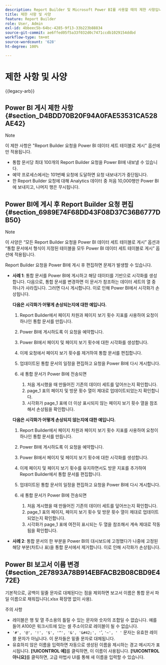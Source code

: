 ```yaml
---
description: Report Builder 및 Microsoft Power BI를 사용할 때의 제한 사항입니다.
title: 제한 사항 및 사양
feature: Report Builder
role: User, Admin
exl-id: 4bbeec5b-64bc-4285-9f13-33b223b88834
source-git-commit: ae6ffed05f5a33f032d0c7471ccdb1029154ddbd
workflow-type: tm+mt
source-wordcount: '628'
ht-degree: 100%

---
```


# 제한 사항 및 사양

{{legacy-arb}}

## Power BI 게시 제한 사항 {#section_D4BDD70B20F94A0FAE53531CA528AE42}

>[!NOTE]
>
>이 제한 사항은 &quot;Report Builder 요청을 Power BI 데이터 세트 테이블로 게시&quot; 옵션에만 적용됩니다.

* 통합 문서당 최대 100개의 Report Builder 요청을 Power BI에 내보낼 수 있습니다.
* 예약 프로세스에서는 101번째 요청에 도달하면 요청 내보내기가 중단됩니다.
* 한 Report Builder 요청에 대해 Analytics 데이터 중 처음 10,000행만 Power BI에 보내지고, 나머지 행은 무시됩니다.

## Power BI에 게시 후 Report Builder 요청 편집 {#section_6989E74F68DD43F08D37C36B6777DB50}

>[!NOTE]
>
>이 사양은 “모든 Report Builder 요청을 Power BI 데이터 세트 테이블로 게시” 옵션과 “통합 문서에서 형식이 지정된 테이블을 모두 Power BI 데이터 세트 테이블로 게시” 옵션에 적용됩니다.

Report Builder 요청을 Power BI에 게시 후 편집하면 문제가 발생할 수 있습니다.

* **사례 1**: 통합 문서를 Power BI에 게시하고 해당 데이터를 기반으로 시각화를 생성합니다. 다음으로, 통합 문서를 변경하면 이 문서가 참조하는 데이터 세트의 열 중 하나가 사라집니다. 그러면 다시 게시합니다. 이로 인해 Power BI에서 시각화가 손상됩니다.

  **다음은 시각화가 어떻게 손상되는지에 대한 예입니다.**

   1. Report Builder에서 페이지 차원과 페이지 보기 횟수 지표를 사용하여 요청이 하나인 통합 문서를 만듭니다.
   2. Power BI에 게시하도록 이 요청을 예약합니다.
   3. Power BI에서 페이지 및 페이지 보기 횟수에 대한 시각화를 생성합니다.
   4. 이제 요청에서 페이지 보기 횟수를 제거하여 통합 문서를 편집합니다.
   5. 업데이트된 통합 문서의 일정을 편집하고 요청을 Power BI에 다시 게시합니다.
   6. 새 통합 문서가 Power BI에 전송되면

      1. 처음 게시했을 때 만들어진 기존의 데이터 세트를 덮어쓰는지 확인합니다.
      2. page_1 표의 페이지 및 방문 횟수 열이 제대로 업데이트되었는지 확인합니다.
      3. 시각화가 page_1 표에 더 이상 표시되지 않는 페이지 보기 횟수 열을 참조해서 손상됨을 확인합니다.

  **다음은 시각화가 어떻게 손상되지 않는지에 대한 예입니다.**

   1. Report Builder에서 페이지 차원과 페이지 보기 횟수 지표를 사용하여 요청이 하나인 통합 문서를 만듭니다.
   2. Power BI에 게시하도록 이 요청을 예약합니다.
   3. Power BI에서 페이지 및 페이지 보기 횟수에 대한 시각화를 생성합니다.
   4. 이제 페이지 및 페이지 보기 횟수를 유지하면서도 방문 지표를 추가하여 Report Builder에서 통합 문서를 편집합니다.
   5. 업데이트된 통합 문서의 일정을 편집하고 요청을 Power BI에 다시 게시합니다.
   6. 새 통합 문서가 Power BI에 전송되면

      1. 처음 게시했을 때 만들어진 기존의 데이터 세트를 덮어쓰는지 확인합니다.
      2. page_1 표의 페이지, 페이지 보기 횟수 및 방문 횟수 열이 제대로 업데이트되었는지 확인합니다.
      3. 시각화가 page_1 표에 여전히 표시되는 두 열을 참조해서 계속 제대로 작동됨을 확인합니다.

* **사례 2**: 통합 문서의 한 부분을 Power BI의 대시보드에 고정했다가 나중에 고정된 해당 부분(차트나 표)을 통합 문서에서 제거합니다. 이로 인해 시각화가 손상됩니다.

## Power BI 보고서 이름 변경 {#section_2E7893A78B914EBFACB2B08CBD9E472E}

기본적으로, 공백이 밑줄 문자로 대체된다는 점을 제외하면 보고서 이름은 통합 문서 파일 이름으로 채워집니다(.xlsx 확장명 없이 사용).

주의 사항

* 레이블은 행 및 열 주소용의 틀릴 수 있는 문자와 숫자의 조합일 수 없습니다. 예를 들어 A100은 워크시트에 있는 셀 주소이므로 레이블이 될 수 없습니다.
* `'#', '@', '!', '$', '^', '&', '&#42;', '`&#39;, `'~', ' '` 문자는 유효한 레이블 문자가 아닙니다. 이 문자들은 밑줄 문자로 대체됩니다.
* 유효하지 않은 이름을 입력하면 자동으로 생성된 이름을 제시하는 경고 메시지가 표시됩니다. **[!UICONTROL 예]**&#x200B;를 클릭하면, 이 이름이 사용됩니다. **[!UICONTROL 아니요]**&#x200B;를 클릭하면, 고급 마법사 UI를 통해 새 이름을 입력할 수 있습니다.
